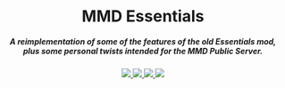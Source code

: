 <h1 align="center">MMD Essentials</h1>
<h5 align="center">A reimplementation of some of the features of the old Essentials mod, plus some personal twists intended for the MMD Public Server.</h5>

<p align="center">
<a href="https://discord.mcmoddev.com">
    <img src="https://img.shields.io/badge/Discord--brightgreen.svg?style=flat&logo=Discord"/>
</a>

<a href="https://www.curseforge.com/minecraft/mc-mods/mmd-essentials">
    <img src="https://cf.way2muchnoise.eu/versions/Minecraft_mmd-essentials_all.svg"/>
</a>

<a href="https://www.curseforge.com/minecraft/mc-mods/mmd-essentials">
    <img src="https://cf.way2muchnoise.eu/full_mmd-essentials_downloads.svg"/>
</a>

<a href="https://github.com/minecraftmoddevelopmentmods/mmdessentials/commits/master">
    <img src="https://img.shields.io/github/last-commit/minecraftmoddevelopmentmods/mmdessentials.svg">
</a>
</p>
